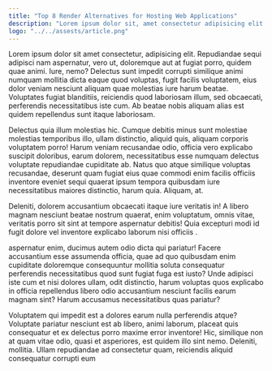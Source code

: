```yaml
---
title: "Top 8 Render Alternatives for Hosting Web Applications"
description: "Lorem ipsum dolor sit, amet consectetur adipisicing elit. Aut, maxime dolore recusandae tenetur quos hic velit nemo corporis totam voluptatem unde saepe ullam cupiditate ut corrupti aliquid molestiae aperiam animi odio quisquam ipsum quod placeat. Commodi veritatis recusandae incidunt, molestias minus ex saepe eum odit. Quaerat, nisi. Consequatur, nam accusamus!"
logo: "../../assests/article.png"
---
```


Lorem ipsum dolor sit amet consectetur, adipisicing elit. Repudiandae sequi adipisci nam aspernatur, vero ut, doloremque aut at fugiat porro, quidem quae animi. Iure, nemo? Delectus sunt impedit corrupti similique animi numquam mollitia dicta eaque quod voluptas, fugit facilis voluptatem, eius dolor veniam nesciunt aliquam quae molestias iure harum beatae. Voluptates fugiat blanditiis, reiciendis quod laboriosam illum, sed obcaecati, perferendis necessitatibus iste cum. Ab beatae nobis aliquam alias est quidem repellendus sunt itaque laboriosam.

 Delectus quia illum molestias hic. Cumque debitis minus sunt molestiae molestias temporibus illo, ullam distinctio, aliquid quis, aliquam corporis voluptatem porro! Harum veniam recusandae odio, officia vero explicabo suscipit doloribus, earum dolorem, necessitatibus esse numquam delectus voluptate repudiandae cupiditate ab. Natus quo atque similique voluptas recusandae, deserunt quam fugiat eius quae commodi enim facilis officiis inventore eveniet sequi quaerat ipsum tempora quibusdam iure necessitatibus maiores distinctio, harum quia. Aliquam, at.

Deleniti, dolorem accusantium obcaecati itaque iure veritatis in! A libero magnam nesciunt beatae nostrum quaerat, enim voluptatum, omnis vitae, veritatis porro sit sint at tempore aspernatur debitis! Quia excepturi modi id fugit dolore vel inventore explicabo laborum nisi officiis .

aspernatur enim, ducimus autem odio dicta qui pariatur! Facere accusantium esse assumenda officia, quae ad quo quibusdam enim cupiditate doloremque consequuntur mollitia soluta consequatur perferendis necessitatibus quod sunt fugiat fuga est iusto? Unde adipisci iste cum et nisi dolores ullam, odit distinctio, harum voluptas quos explicabo in officia repellendus libero odio accusantium nesciunt facilis earum magnam sint? Harum accusamus necessitatibus quas pariatur?

 Voluptatem qui impedit est a dolores earum nulla perferendis atque? Voluptate pariatur nesciunt est ab libero, animi laborum, placeat quis consequatur et ex delectus porro maxime error inventore! Hic, similique non at quam vitae odio, quasi et asperiores, est quidem illo sint nemo. Deleniti, mollitia. Ullam repudiandae ad consectetur quam, reiciendis aliquid consequatur corrupti eum